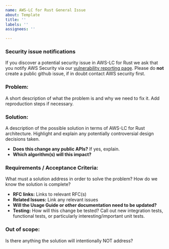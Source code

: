 ```yaml
---
name: AWS-LC for Rust General Issue
about: Template
title: ''
labels: ''
assignees: ''

---
```


### Security issue notifications

If you discover a potential security issue in AWS-LC for Rust we ask that you notify AWS Security via our
[vulnerability reporting page](http://aws.amazon.com/security/vulnerability-reporting/). Please do **not** create a
public github issue, if in doubt contact AWS security first.

### Problem:

A short description of what the problem is and why we need to fix it. Add reproduction steps if necessary.

### Solution:

A description of the possible solution in terms of AWS-LC for Rust architecture. Highlight and explain any potentially
controversial design decisions taken.

* **Does this change any public APIs?** If yes, explain.
* **Which algorithm(s) will this impact?**

### Requirements / Acceptance Criteria:

What must a solution address in order to solve the problem? How do we know the solution is complete?

* **RFC links:** Links to relevant RFC(s)
* **Related Issues:** Link any relevant issues
* **Will the Usage Guide or other documentation need to be updated?**
* **Testing:** How will this change be tested? Call out new integration tests, functional tests, or particularly
  interesting/important unit tests.


### Out of scope:

Is there anything the solution will intentionally NOT address?

